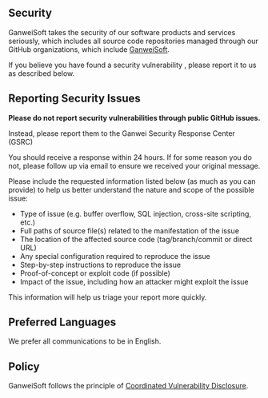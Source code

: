 <!-- BEGIN MICROSOFT SECURITY.MD V0.0.9 BLOCK -->

## Security

GanweiSoft takes the security of our software products and services seriously, which includes all source code repositories managed through our GitHub organizations, which include [GanweiSoft](https://github.com/ganweisoft).

If you believe you have found a security vulnerability  , please report it to us as described below.

## Reporting Security Issues

**Please do not report security vulnerabilities through public GitHub issues.**

Instead, please report them to the Ganwei Security Response Center (GSRC)

You should receive a response within 24 hours. If for some reason you do not, please follow up via email to ensure we received your original message. 

Please include the requested information listed below (as much as you can provide) to help us better understand the nature and scope of the possible issue:

  * Type of issue (e.g. buffer overflow, SQL injection, cross-site scripting, etc.)
  * Full paths of source file(s) related to the manifestation of the issue
  * The location of the affected source code (tag/branch/commit or direct URL)
  * Any special configuration required to reproduce the issue
  * Step-by-step instructions to reproduce the issue
  * Proof-of-concept or exploit code (if possible)
  * Impact of the issue, including how an attacker might exploit the issue

This information will help us triage your report more quickly.

## Preferred Languages

We prefer all communications to be in English.

## Policy

GanweiSoft follows the principle of [Coordinated Vulnerability Disclosure](https://aka.ms/security.md/cvd).

<!-- END MICROSOFT SECURITY.MD BLOCK -->
